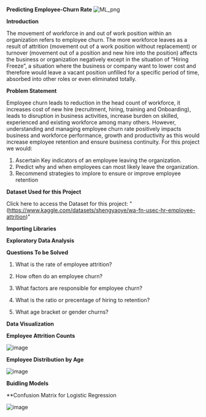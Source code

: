 **Predicting Employee-Churn Rate**
![ML_png](https://github.com/DataScience-Project-New-Group-4/Employee-Churn/assets/136507704/937e30b9-d38f-49dd-b89e-8e8a05b35b59)

**Introduction**

The movement of workforce in and out of work position within an organization refers to employee churn. The more workforce leaves as a result of attrition (movement out of a work position without replacement) or turnover (movement out of a position and new hire into the position) affects the business or organization negatively except in the situation of “Hiring Freeze”, a situation where the business or company want to lower cost and therefore would leave a vacant position unfilled for a specific period of time, absorbed into other roles or even eliminated totally.

**Problem Statement**

Employee churn leads to reduction in the head count of workforce, it increases cost of new hire (recruitment, hiring, training and Onboarding), leads to disruption in business activities, increase burden on skilled, experienced and existing workforce among many others. 
However, understanding and managing employee churn rate positively impacts business and workforce performance, growth and productivity as this would increase employee retention and ensure business continuity. 
For this project we would:
1.	Ascertain Key indicators of an employee leaving the organization.
2.	Predict why and when employees can most likely leave the organization. 
3.	Recommend strategies to implore to ensure or improve employee retention

**Dataset Used for this Project**

Click here to access the Dataset for this project: "(https://www.kaggle.com/datasets/shengyaoye/wa-fn-usec-hr-employee-attrition)"

**Importing Libraries**

**Exploratory Data Analysis**

**Questions To be Solved**

1. What is the rate of employee attrition?

2. How often do an employee churn?

3. What factors are responsible for employee churn?

4. What is the ratio or precentage of hiring to retention?

5. What age bracket or gender churns?

**Data Visualization**

**Employee Attrition Counts**

![image](https://github.com/DataScience-Project-New-Group-4/Employee-Churn/assets/136507704/8a6900de-0e5d-4faf-929c-c1cdcac3661e)

**Employee Distribution by Age**

![image](https://github.com/DataScience-Project-New-Group-4/Employee-Churn/assets/136507704/233a734d-47d3-4c5a-b846-85c43d58fc53)


**Buidling Models**

**Confusion Matrix for Logistic Regression

![image](https://github.com/DataScience-Project-New-Group-4/Employee-Churn/assets/136507704/5d2bf563-f904-4ded-bfb7-9b1bc6c524b5)





 

